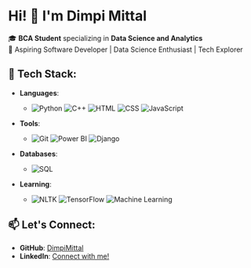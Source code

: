 # Hi! 👋 I'm Dimpi Mittal

🎓 **BCA Student** specializing in **Data Science and Analytics**  
🌟 Aspiring Software Developer | Data Science Enthusiast | Tech Explorer 


## 💼 Tech Stack:

- **Languages**: 
  - ![Python](https://img.shields.io/badge/Python-3776AB?logo=python&logoColor=white)    ![C++](https://img.shields.io/badge/C%2B%2B-00599C?logo=c%2B%2B&logoColor=white)    ![HTML](https://img.shields.io/badge/HTML-E34F26?logo=html5&logoColor=white)    ![CSS](https://img.shields.io/badge/CSS-1572B6?logo=css3&logoColor=white)   ![JavaScript](https://img.shields.io/badge/JavaScript-F7DF1E?logo=javascript&logoColor=black)

- **Tools**: 
  - ![Git](https://img.shields.io/badge/Git-F05032?logo=git&logoColor=white)  ![Power BI](https://img.shields.io/badge/Power%20BI-F2C94C?logo=power-bi&logoColor=black)  ![Django](https://img.shields.io/badge/Django-092E20?logo=django&logoColor=white)

- **Databases**: 
  - ![SQL](https://img.shields.io/badge/SQL-003B57?logo=sqlite&logoColor=white)

- **Learning**: 
  - ![NLTK](https://img.shields.io/badge/NLTK-5C5C5C?logo=python&logoColor=white)  ![TensorFlow](https://img.shields.io/badge/TensorFlow-FF6F20?logo=tensorflow&logoColor=white)  ![Machine Learning](https://img.shields.io/badge/Machine%20Learning-FFCC00?logo=google&logoColor=black)



## 📫 Let's Connect:
- **GitHub**: [DimpiMittal](https://github.com/DimpiMittal)
- **LinkedIn**: [Connect with me!](https://www.linkedin.com/in/dimpi-mittal-323b032b4)
